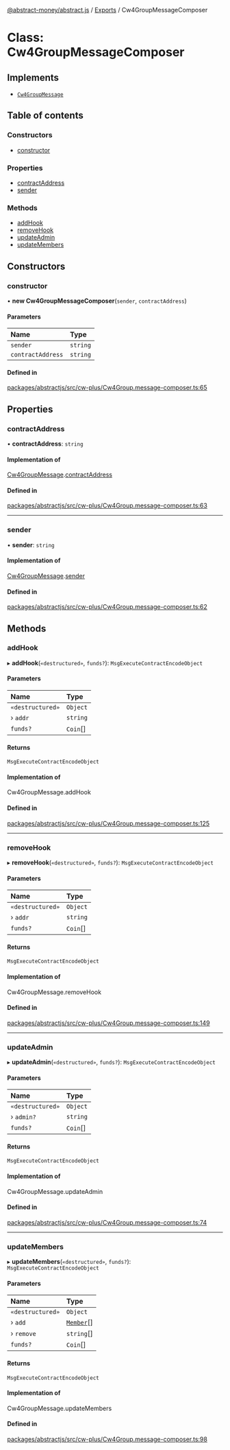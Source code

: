 [@abstract-money/abstract.js](../README.md) / [Exports](../modules.md) / Cw4GroupMessageComposer

# Class: Cw4GroupMessageComposer

## Implements

- [`Cw4GroupMessage`](../interfaces/Cw4GroupMessage.md)

## Table of contents

### Constructors

- [constructor](Cw4GroupMessageComposer.md#constructor)

### Properties

- [contractAddress](Cw4GroupMessageComposer.md#contractaddress)
- [sender](Cw4GroupMessageComposer.md#sender)

### Methods

- [addHook](Cw4GroupMessageComposer.md#addhook)
- [removeHook](Cw4GroupMessageComposer.md#removehook)
- [updateAdmin](Cw4GroupMessageComposer.md#updateadmin)
- [updateMembers](Cw4GroupMessageComposer.md#updatemembers)

## Constructors

### constructor

• **new Cw4GroupMessageComposer**(`sender`, `contractAddress`)

#### Parameters

| Name | Type |
| :------ | :------ |
| `sender` | `string` |
| `contractAddress` | `string` |

#### Defined in

[packages/abstractjs/src/cw-plus/Cw4Group.message-composer.ts:65](https://github.com/Abstract-OS/abstract.js/blob/c46b309/packages/abstractjs/src/cw-plus/Cw4Group.message-composer.ts#L65)

## Properties

### contractAddress

• **contractAddress**: `string`

#### Implementation of

[Cw4GroupMessage](../interfaces/Cw4GroupMessage.md).[contractAddress](../interfaces/Cw4GroupMessage.md#contractaddress)

#### Defined in

[packages/abstractjs/src/cw-plus/Cw4Group.message-composer.ts:63](https://github.com/Abstract-OS/abstract.js/blob/c46b309/packages/abstractjs/src/cw-plus/Cw4Group.message-composer.ts#L63)

___

### sender

• **sender**: `string`

#### Implementation of

[Cw4GroupMessage](../interfaces/Cw4GroupMessage.md).[sender](../interfaces/Cw4GroupMessage.md#sender)

#### Defined in

[packages/abstractjs/src/cw-plus/Cw4Group.message-composer.ts:62](https://github.com/Abstract-OS/abstract.js/blob/c46b309/packages/abstractjs/src/cw-plus/Cw4Group.message-composer.ts#L62)

## Methods

### addHook

▸ **addHook**(`«destructured»`, `funds?`): `MsgExecuteContractEncodeObject`

#### Parameters

| Name | Type |
| :------ | :------ |
| `«destructured»` | `Object` |
| › `addr` | `string` |
| `funds?` | `Coin`[] |

#### Returns

`MsgExecuteContractEncodeObject`

#### Implementation of

Cw4GroupMessage.addHook

#### Defined in

[packages/abstractjs/src/cw-plus/Cw4Group.message-composer.ts:125](https://github.com/Abstract-OS/abstract.js/blob/c46b309/packages/abstractjs/src/cw-plus/Cw4Group.message-composer.ts#L125)

___

### removeHook

▸ **removeHook**(`«destructured»`, `funds?`): `MsgExecuteContractEncodeObject`

#### Parameters

| Name | Type |
| :------ | :------ |
| `«destructured»` | `Object` |
| › `addr` | `string` |
| `funds?` | `Coin`[] |

#### Returns

`MsgExecuteContractEncodeObject`

#### Implementation of

Cw4GroupMessage.removeHook

#### Defined in

[packages/abstractjs/src/cw-plus/Cw4Group.message-composer.ts:149](https://github.com/Abstract-OS/abstract.js/blob/c46b309/packages/abstractjs/src/cw-plus/Cw4Group.message-composer.ts#L149)

___

### updateAdmin

▸ **updateAdmin**(`«destructured»`, `funds?`): `MsgExecuteContractEncodeObject`

#### Parameters

| Name | Type |
| :------ | :------ |
| `«destructured»` | `Object` |
| › `admin?` | `string` |
| `funds?` | `Coin`[] |

#### Returns

`MsgExecuteContractEncodeObject`

#### Implementation of

Cw4GroupMessage.updateAdmin

#### Defined in

[packages/abstractjs/src/cw-plus/Cw4Group.message-composer.ts:74](https://github.com/Abstract-OS/abstract.js/blob/c46b309/packages/abstractjs/src/cw-plus/Cw4Group.message-composer.ts#L74)

___

### updateMembers

▸ **updateMembers**(`«destructured»`, `funds?`): `MsgExecuteContractEncodeObject`

#### Parameters

| Name | Type |
| :------ | :------ |
| `«destructured»` | `Object` |
| › `add` | [`Member`](../interfaces/Cw4GroupTypes.Member.md)[] |
| › `remove` | `string`[] |
| `funds?` | `Coin`[] |

#### Returns

`MsgExecuteContractEncodeObject`

#### Implementation of

Cw4GroupMessage.updateMembers

#### Defined in

[packages/abstractjs/src/cw-plus/Cw4Group.message-composer.ts:98](https://github.com/Abstract-OS/abstract.js/blob/c46b309/packages/abstractjs/src/cw-plus/Cw4Group.message-composer.ts#L98)
